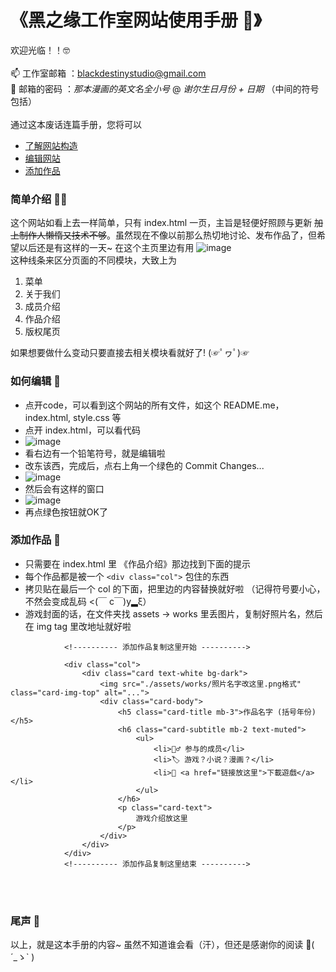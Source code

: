 # 《黑之缘工作室网站使用手册 🧐》

欢迎光临！！🤓 
<br><br>
📫 工作室邮箱 ：blackdestinystudio@gmail.com <br>
🔐 邮箱的密码 ：*那本漫画的英文名全小号* @ *谢尔生日月份 + 日期*  （中间的符号包括）
<br><br>
通过这本废话连篇手册，您将可以

- [了解网站构造](#intro)
- [编辑网站](#edit)
- [添加作品](#works)

<a id="intro"></a>
### 简单介绍 👷‍♂️

这个网站如看上去一样简单，只有 index.html 一页，主旨是轻便好照顾与更新  ~~加上制作人懒惰又技术不够~~。虽然现在不像以前那么热切地讨论、发布作品了，但希望以后还是有这样的一天~ 
在这个主页里边有用
![image](https://github.com/blackdestinystudio/website/assets/134148493/0d2d3090-1056-4c4e-9844-551a50e6ca39) \
这种线条来区分页面的不同模块，大致上为

1. 菜单
2. 关于我们
3. 成员介绍
4. 作品介绍
5. 版权尾页

如果想要做什么变动只要直接去相关模块看就好了! (☞ﾟヮﾟ)☞

<a id="edit"></a>
### 如何编辑 🔨

- 点开code，可以看到这个网站的所有文件，如这个 README.me，index.html, style.css 等
- 点开 index.html，可以看代码
- ![image](https://github.com/blackdestinystudio/website/assets/134148493/23002e19-5434-4330-bcc7-3cc70df98516)
- 看右边有一个铅笔符号，就是编辑啦
- 改东该西，完成后，点右上角一个绿色的 Commit Changes...
- ![image](https://github.com/blackdestinystudio/website/assets/134148493/6273c8bb-e5cb-4c3b-be08-4ac0dbe94b13)
- 然后会有这样的窗口
- ![image](https://github.com/blackdestinystudio/website/assets/134148493/c96ad78d-e50f-4112-8338-72329e2745d7)
- 再点绿色按钮就OK了

<a id="works"></a>
### 添加作品 📕

- 只需要在 index.html 里 《作品介绍》那边找到下面的提示 
- 每个作品都是被一个 ```<div class="col">``` 包住的东西
- 拷贝贴在最后一个 col 的下面，把里边的内容替换就好啦 （记得符号要小心，不然会变成乱码 <(￣ c￣)y▂ξ）
- 游戏封面的话，在文件夹找 assets -> works 里丢图片，复制好照片名，然后在 img tag 里改地址就好啦

```
            <!---------- 添加作品复制这里开始 ---------->

            <div class="col">
                <div class="card text-white bg-dark">
                    <img src="./assets/works/照片名字改这里.png格式" class="card-img-top" alt="...">
                    <div class="card-body">
                        <h5 class="card-title mb-3">作品名字 (括号年份)</h5>
                        <h6 class="card-subtitle mb-2 text-muted">
                            <ul>
                                <li>👷‍♂️ 参与的成员</li>
                                <li>🏷 游戏？小说？漫画？</li>
                                <li>🔗 <a href="链接放这里">下載遊戲</a></li>
                            </ul>
                        </h6>
                        <p class="card-text">
                            游戏介绍放这里
                        </p>
                    </div>
                </div>
            </div>
            <!---------- 添加作品复制这里结束 ---------->
```
<br><br>
### 尾声 🐴

以上，就是这本手册的内容~
虽然不知道谁会看（汗），但还是感谢你的阅读 👋( ´_ゝ` )
